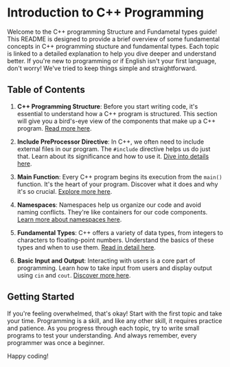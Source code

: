 
# Introduction to C++ Programming

Welcome to the C++ programming Structure and Fundametal types guide! This README is designed to provide a brief overview of some fundamental concepts in C++ programming stucture and fundamental types. Each topic is linked to a detailed explanation to help you dive deeper and understand better. If you're new to programming or if English isn't your first language, don't worry! We've tried to keep things simple and straightforward.

## Table of Contents

1. **C++ Programming Structure**: Before you start writing code, it's essential to understand how a C++ program is structured. This section will give you a bird's-eye view of the components that make up a C++ program. [Read more here](./1.%20CPPProgrammingStructure/OVERVIEW.md).

2. **Include PreProcessor Directive**: In C++, we often need to include external files in our program. The `#include` directive helps us do just that. Learn about its significance and how to use it. [Dive into details here](./2.IncludePreprocessorDirective/INCLUDE_DIRECTIVE.md).

3. **Main Function**: Every C++ program begins its execution from the `main()` function. It's the heart of your program. Discover what it does and why it's so crucial. [Explore more here](./3.MainFunction/MAIN_FUNCTION.md).

4. **Namespaces**: Namespaces help us organize our code and avoid naming conflicts. They're like containers for our code components. [Learn more about namespaces here](./4.Namespaces/NAMESPACES.md).

5. **Fundamental Types**: C++ offers a variety of data types, from integers to characters to floating-point numbers. Understand the basics of these types and when to use them. [Read in detail here](./5.FundamentalTypes/FUNDAMENTAL_TYPES.md).

6. **Basic Input and Output**: Interacting with users is a core part of programming. Learn how to take input from users and display output using `cin` and `cout`. [Discover more here](./6.BasicInputAndOutput/BASICINPUTANDOUTPU.md).

## Getting Started

If you're feeling overwhelmed, that's okay! Start with the first topic and take your time. Programming is a skill, and like any other skill, it requires practice and patience. As you progress through each topic, try to write small programs to test your understanding. And always remember, every programmer was once a beginner.

Happy coding!
